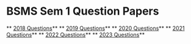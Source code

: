 # BSMS Sem 1 Question Papers

** [2018 Questions](2018)**
** [2019 Questions](2019)**
** [2020 Questions](2020)**
** [2021 Questions](2021)**
** [2022 Questions](2022)**
** [2023 Questions](2023)**
